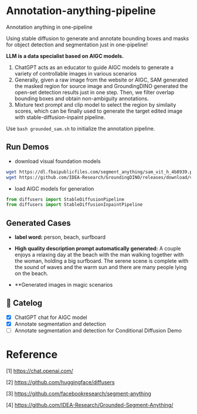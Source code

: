 # Annotation-anything-pipeline
Annotation anything in one-pipeline

Using stable diffusion to generate and annotate bounding boxes and masks for object detection and segmentation just in one-pipeline! 

**LLM is a data specialist based on AIGC models.**  
1. ChatGPT acts as an educator to guide AIGC models to generate a variety of controllable images in various scenarios
2. Generally, given a raw image from the website or AIGC, SAM generated the masked region for source image and GroundingDINO generated the open-set detection results just in one step. Then, we filter overlap bounding boxes and obtain non-ambiguity annotations.
3. Mixture text prompt and clip model to select the region by similaity scores, which can be finally used to generate the target edited image with stable-diffusion-inpaint pipeline.

Use ```bash grounded_sam.sh``` to initialize the annotation pipeline. 
## Run Demos
- download visual foundation models
```bash
wget https://dl.fbaipublicfiles.com/segment_anything/sam_vit_h_4b8939.pth
wget https://github.com/IDEA-Research/GroundingDINO/releases/download/v0.1.0-alpha2/groundingdino_swinb_cogcoor.pth
```
- load AIGC models for generation
```python
from diffusers import StableDiffusionPipeline
from diffusers import StableDiffusionInpaintPipeline
```
## Generated Cases
- **label word:** person, beach, surfboard

- **High quality description prompt automatically generated:**
A couple enjoys a relaxing day at the beach with the man walking together with the woman, holding a big surfboard.  The serene scene is complete with the sound of waves and the warm sun and there are many people lying on the beach. 

- **Generated images in magic scenarios


## :bookmark_tabs: Catelog
- [x] ChatGPT chat for AIGC model
- [x] Annotate segmentation and detection
- [ ] Annotate segmentation and detection for Conditional Diffusion Demo

# Reference 

[1] https://chat.openai.com/

[2] https://github.com/huggingface/diffusers 

[3] https://github.com/facebookresearch/segment-anything

[4] https://github.com/IDEA-Research/Grounded-Segment-Anything/
